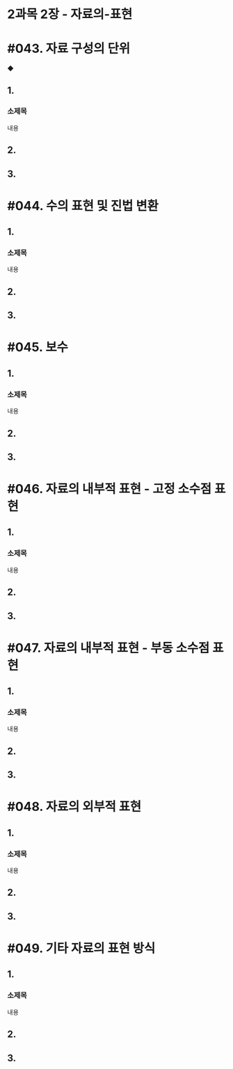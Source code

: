# 2과목 2장 - 자료의-표현

# #043. 자료 구성의 단위

◆ 

## 1.

### 소제목

내용

## 2.

## 3.

# #044. 수의 표현 및 진법 변환

## 1.

### 소제목

내용

## 2.

## 3.

# #045. 보수

## 1.

### 소제목

내용

## 2.

## 3.

# #046. 자료의 내부적 표현 - 고정 소수점 표현

## 1.

### 소제목

내용

## 2.

## 3.

# #047. 자료의 내부적 표현 - 부동 소수점 표현

## 1.

### 소제목

내용

## 2.

## 3.

# #048. 자료의 외부적 표현

## 1.

### 소제목

내용

## 2.

## 3.

# #049. 기타 자료의 표현 방식

## 1.

### 소제목

내용

## 2.

## 3.